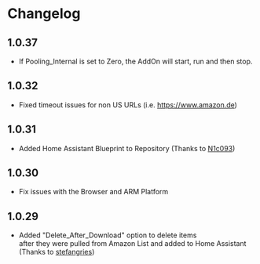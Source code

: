 # Changelog

## 1.0.37

- If Pooling_Internal is set to Zero, the AddOn will start, run and then stop.

## 1.0.32

- Fixed timeout issues for non US URLs (i.e. https://www.amazon.de)

## 1.0.31

- Added Home Assistant Blueprint to Repository (Thanks to [N1c093](https://github.com/N1c093))

## 1.0.30

- Fix issues with the Browser and ARM Platform

## 1.0.29

- Added "Delete_After_Download" option to delete items<br>after they were pulled from Amazon List and added to Home Assistant<br>  (Thanks to [stefangries](https://github.com/stefangries))
 
